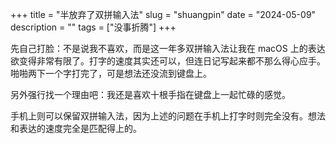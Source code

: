 +++
title = "半放弃了双拼输入法"
slug = "shuangpin"
date = "2024-05-09"
description = ""
tags = ["没事折腾"]
+++

先自己打脸：不是说我不喜欢，而是这一年多双拼输入法让我在 macOS 上的表达欲变得非常有限了。打字的速度其实还可以，但连日记写起来都不那么得心应手。啪啪两下一个字打完了，可是想法还没流到键盘上。

另外强行找一个理由吧：我还是喜欢十根手指在键盘上一起忙碌的感觉。

手机上则可以保留双拼输入法，因为上述的问题在手机上打字时则完全没有。想法和表达的速度完全是匹配得上的。
